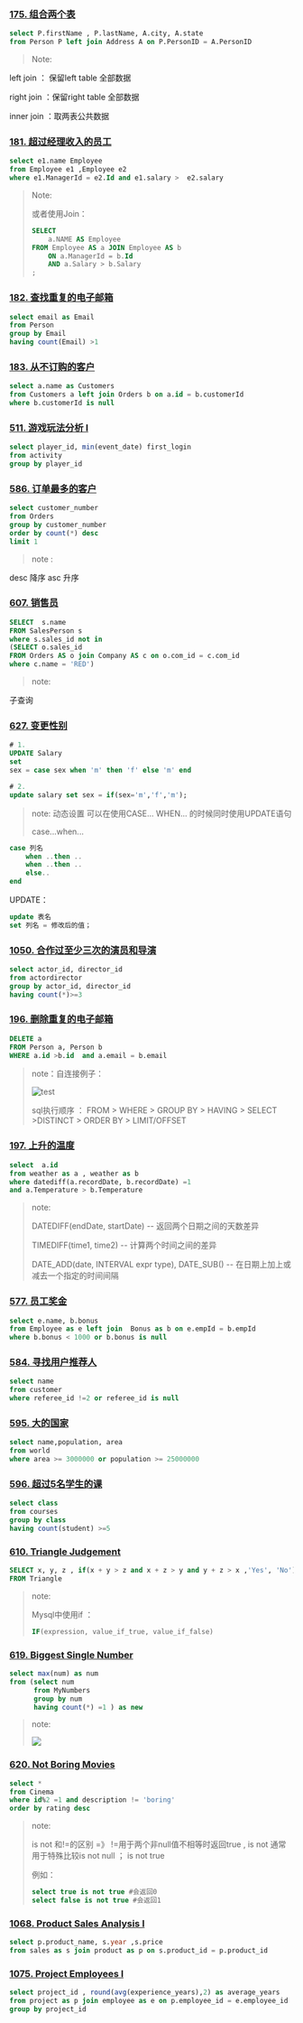 ### [175. 组合两个表](https://leetcode.cn/problems/combine-two-tables/)

```sql
select P.firstName , P.lastName, A.city, A.state
from Person P left join Address A on P.PersonID = A.PersonID
```

> Note: 

left join ： 保留left table 全部数据

right join  ：保留right table 全部数据

inner join ：取两表公共数据



### [181. 超过经理收入的员工](https://leetcode.cn/problems/employees-earning-more-than-their-managers/)



``` sql
select e1.name Employee
from Employee e1 ,Employee e2 
where e1.ManagerId = e2.Id and e1.salary >  e2.salary
```



>Note:
>
>或者使用Join： 
>
>```sql
>SELECT
>     a.NAME AS Employee
>FROM Employee AS a JOIN Employee AS b
>     ON a.ManagerId = b.Id
>     AND a.Salary > b.Salary
>;
>```



### [182. 查找重复的电子邮箱](https://leetcode.cn/problems/duplicate-emails/)

```sql
select email as Email
from Person
group by Email 
having count(Email) >1
```



### [183. 从不订购的客户](https://leetcode.cn/problems/customers-who-never-order/)

```sql
select a.name as Customers
from Customers a left join Orders b on a.id = b.customerId 
where b.customerId is null 
```



### [511. 游戏玩法分析 I](https://leetcode.cn/problems/game-play-analysis-i/)

```sql
select player_id, min(event_date) first_login
from activity
group by player_id

```



### [586. 订单最多的客户](https://leetcode.cn/problems/customer-placing-the-largest-number-of-orders/)

```sql
select customer_number
from Orders 
group by customer_number
order by count(*) desc
limit 1
```



>note : 

desc 降序  asc 升序 





###  [607. 销售员](https://leetcode.cn/problems/sales-person/)

```sql
SELECT  s.name
FROM SalesPerson s
where s.sales_id not in
(SELECT o.sales_id
FROM Orders AS o join Company AS c on o.com_id = c.com_id
where c.name = 'RED')

```

> note:

子查询 

### [627. 变更性别](https://leetcode.cn/problems/swap-salary/)

```sql
# 1.
UPDATE Salary 
set 
sex = case sex when 'm' then 'f' else 'm' end 

# 2.
update salary set sex = if(sex='m','f','m');
```



>note:  动态设置 可以在使用CASE... WHEN... 的时候同时使用UPDATE语句
>
>case...when...



```sql
case 列名 
	when ..then ..
	when ..then ..
	else..
end 
```

UPDATE： 

```sql
update 表名
set 列名 = 修改后的值；
```



### [1050. 合作过至少三次的演员和导演](https://leetcode.cn/problems/actors-and-directors-who-cooperated-at-least-three-times/)

```sql
select actor_id, director_id 
from actordirector
group by actor_id, director_id
having count(*)>=3
```



### [196. 删除重复的电子邮箱](https://leetcode.cn/problems/delete-duplicate-emails/)

```sql
DELETE a
FROM Person a, Person b
WHERE a.id >b.id  and a.email = b.email
```

> note：自连接例子：
>
>  ![test](./images/image-20240428224238263.png)
>
> 
>
> 
>
> sql执行顺序 ： FROM > WHERE > GROUP BY > HAVING > SELECT >DISTINCT > ORDER BY > LIMIT/OFFSET 

### [197. 上升的温度](https://leetcode.cn/problems/rising-temperature/)

``` sql
select  a.id
from weather as a , weather as b 
where datediff(a.recordDate, b.recordDate) =1 
and a.Temperature > b.Temperature
```



> note:
>
> DATEDIFF(endDate, startDate) -- 返回两个日期之间的天数差异
>
> TIMEDIFF(time1, time2) -- 计算两个时间之间的差异
>
> DATE_ADD(date, INTERVAL expr type), DATE_SUB() -- 在日期上加上或减去一个指定的时间间隔



### [577. 员工奖金](https://leetcode.cn/problems/employee-bonus/)

```sql 
select e.name, b.bonus
from Employee as e left join  Bonus as b on e.empId = b.empId 
where b.bonus < 1000 or b.bonus is null
```



###  [584. 寻找用户推荐人](https://leetcode.cn/problems/find-customer-referee/)

```sql
select name 
from customer 
where referee_id !=2 or referee_id is null 
```



### [595. 大的国家](https://leetcode.cn/problems/big-countries/)

```sql
select name,population, area
from world
where area >= 3000000 or population >= 25000000
```





### [596. 超过5名学生的课](https://leetcode.cn/problems/classes-more-than-5-students/)

```sql
select class
from courses 
group by class 
having count(student) >=5
```



### [610. Triangle Judgement](https://leetcode.com/problems/triangle-judgement/)

```sql
SELECT x, y, z , if(x + y > z and x + z > y and y + z > x ,'Yes', 'No') as triangle 
FROM Triangle 
```



> note:
>
> Mysql中使用if ：
>
> ```sql
> IF(expression, value_if_true, value_if_false)
> ```



### [619. Biggest Single Number](https://leetcode.com/problems/biggest-single-number/)

```sql
select max(num) as num
from (select num
	  from MyNumbers 
      group by num 
      having count(*) =1 ) as new 

```

> note: 
>
> ![](./images/4714ca5f6692c6f5c4b9948cfc890d6.png)



### [620. Not Boring Movies](https://leetcode.com/problems/not-boring-movies/)

```sql
select *
from Cinema 
where id%2 =1 and description != 'boring'
order by rating desc
```

> note:
>
> is not 和!=的区别 =》 !=用于两个非null值不相等时返回true , is not 通常用于特殊比较is not null ； is not true 
>
> 例如：
>
> ```sql
> select true is not true #会返回0
> select false is not true #会返回1 
> ```



### [1068. Product Sales Analysis I](https://leetcode.com/problems/product-sales-analysis-i/)



```sql
select p.product_name, s.year ,s.price 
from sales as s join product as p on s.product_id = p.product_id 
```



### [1075. Project Employees I](https://leetcode.com/problems/project-employees-i/)



```sql
select project_id , round(avg(experience_years),2) as average_years
from project as p join employee as e on p.employee_id = e.employee_id
group by project_id  

```

